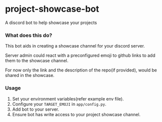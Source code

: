 # project-showcase-bot

A discord bot to help showcase your projects


### What does this do?

This bot aids in creating a showcase channel for your discord server.

Server admin could react with a preconfigured emoji to github links to add them to the showcase channel.

For now only the link and the description of the repo(if provided), would be shared in the showcase. 

### Usage

1. Set your environment variables(refer example env file).
2. Configure your `TARGET_EMOJI` in `app/config.py`.
3. Add bot to your server.
4. Ensure bot has write access to your project showcase channel.
 